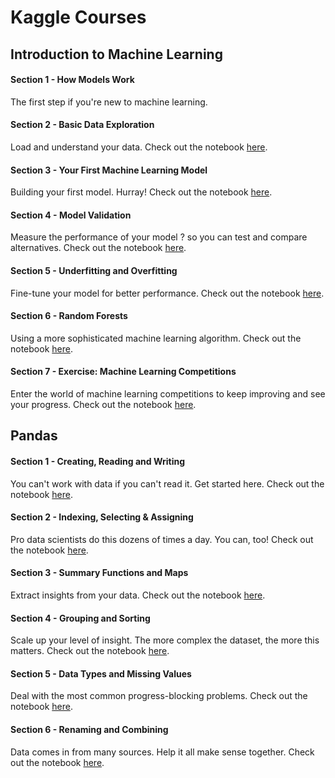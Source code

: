 # Kaggle Courses

## Introduction to Machine Learning

#### Section 1 - How Models Work
The first step if you're new to machine learning. 

#### Section 2 - Basic Data Exploration
Load and understand your data. Check out the notebook [here](https://github.com/omc02/Kaggle-Learning/blob/main/Introduction%20to%20Machine%20Learning/02-exercise-explore-your-data_Omar%20Chehab.ipynb).

#### Section 3 - Your First Machine Learning Model
Building your first model. Hurray! Check out the notebook [here](https://github.com/omc02/Kaggle-Learning/blob/main/Introduction%20to%20Machine%20Learning/03-exercise-your-first-machine-learning-model_Omar%20Chehab.ipynb).

#### Section 4 - Model Validation
Measure the performance of your model ? so you can test and compare alternatives. Check out the notebook [here](https://github.com/omc02/Kaggle-Learning/blob/main/Introduction%20to%20Machine%20Learning/04-exercise-model-validation.ipynb).

#### Section 5 - Underfitting and Overfitting
Fine-tune your model for better performance. Check out the notebook [here](https://github.com/omc02/Kaggle-Learning/blob/main/Introduction%20to%20Machine%20Learning/05-exercise-underfitting-and-overfitting.ipynb).

#### Section 6 - Random Forests
Using a more sophisticated machine learning algorithm. Check out the notebook [here](https://github.com/omc02/Kaggle-Learning/blob/main/Introduction%20to%20Machine%20Learning/06-exercise-random-forests.ipynb).


#### Section 7 - Exercise: Machine Learning Competitions
Enter the world of machine learning competitions to keep improving and see your progress. Check out the notebook [here](https://github.com/omc02/Kaggle-Learning/blob/main/Introduction%20to%20Machine%20Learning/07-exercise-machine-learning-competitions.ipynb).


## Pandas 

#### Section 1 - Creating, Reading and Writing
You can't work with data if you can't read it. Get started here. Check out the notebook [here](https://github.com/omc02/Kaggle-Learning/blob/main/Pandas/01-exercise-creating-reading-and-writing.ipynb).

#### Section 2 - Indexing, Selecting & Assigning
Pro data scientists do this dozens of times a day. You can, too! Check out the notebook [here](https://github.com/omc02/Kaggle-Learning/blob/main/Pandas/02-exercise-indexing-selecting-assigning.ipynb).


#### Section 3 - Summary Functions and Maps
Extract insights from your data. Check out the notebook [here](https://github.com/omc02/Kaggle-Learning/blob/main/Pandas/03-exercise-summary-functions-and-maps.ipynb).

#### Section 4 - Grouping and Sorting
Scale up your level of insight. The more complex the dataset, the more this matters. Check out the notebook [here](https://github.com/omc02/Kaggle-Learning/blob/main/Pandas/04-exercise-grouping-and-sorting.ipynb).

#### Section 5 - Data Types and Missing Values
Deal with the most common progress-blocking problems. Check out the notebook [here](https://github.com/omc02/Kaggle-Learning/blob/main/Pandas/05-exercise-data-types-and-missing-values.ipynb).

#### Section 6 - Renaming and Combining
Data comes in from many sources. Help it all make sense together. Check out the notebook [here](https://github.com/omc02/Kaggle-Learning/blob/main/Pandas/06-exercise-renaming-and-combining.ipynb).
